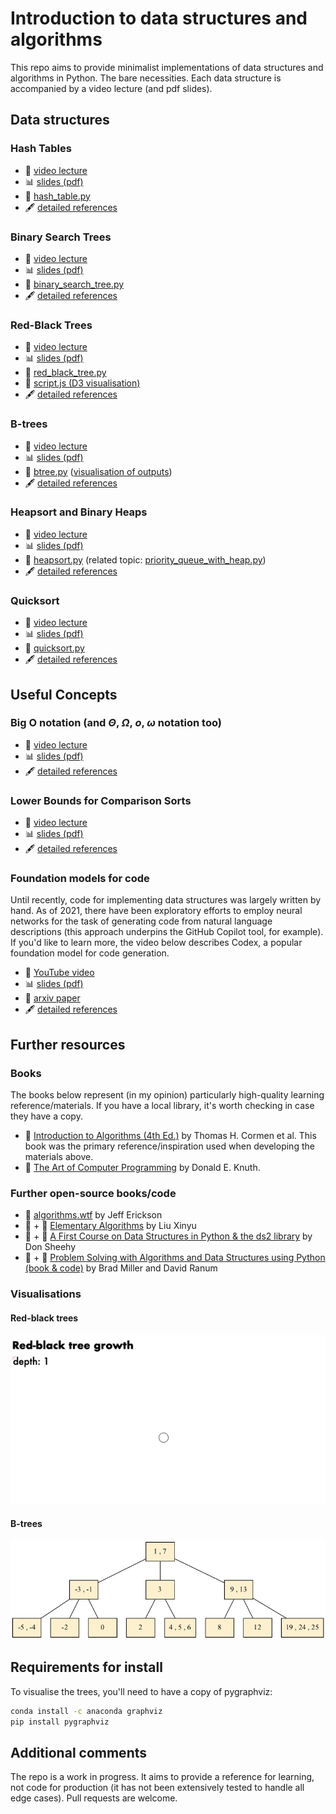 # Introduction to data structures and algorithms

This repo aims to provide minimalist implementations of data structures and algorithms in Python. The bare necessities. Each data structure is accompanied by a video lecture (and pdf slides).

## Data structures

### Hash Tables

- :movie_camera: [video lecture](https://www.youtube.com/watch?v=r1XZGP5ppqQ)
- :bar_chart: [slides (pdf)](https://samuelalbanie.com/files/digest-slides/2022-09-brief-guide-to-hash-tables.pdf)
- :hammer: [hash_table.py](hash_table.py)
- :fountain_pen: [detailed references](https://samuelalbanie.com/digests/2022-09-brief-guide-to-hash-tables/)

### Binary Search Trees

- :movie_camera: [video lecture](https://youtu.be/0woI8l0ZWmA)
- :bar_chart: [slides (pdf)](https://samuelalbanie.com/files/digest-slides/2022-10-brief-guide-to-binary-search-trees.pdf)
- :hammer: [binary_search_tree.py](binary_search_tree.py)
- :fountain_pen: [detailed references](https://samuelalbanie.com/digests/2022-10-brief-guide-to-binary-search-trees/)

### Red-Black Trees

- :movie_camera: [video lecture](https://youtu.be/t-oiZnplv7g)
- :bar_chart: [slides (pdf)](https://samuelalbanie.com/files/digest-slides/2022-12-brief-guide-to-red-black-trees.pdf)
- :hammer: [red_black_tree.py](red_black_tree.py)
- :hammer: [script.js (D3 visualisation)](visualisations/script.js)
- :fountain_pen: [detailed references](https://samuelalbanie.com/digests/2022-12-brief-guide-to-red-black-trees/)

### B-trees

- :movie_camera: [video lecture](https://youtu.be/7MqaHGWRS3E)
- :bar_chart: [slides (pdf)](https://samuelalbanie.com/files/digest-slides/2022-12-brief-guide-to-b-trees.pdf)
- :hammer: [btree.py](btree.py) ([visualisation of outputs](graphviz-walkthroughs/btree.md))
- :fountain_pen: [detailed references](http://samuelalbanie.com/digests/2022-12-brief-guide-to-b-trees)

### Heapsort and Binary Heaps

- :movie_camera: [video lecture](https://youtu.be/ryRfapIQHW0)
- :bar_chart: [slides (pdf)](https://samuelalbanie.com/files/digest-slides/2022-12-brief-guide-to-heapsort-and-binary-heaps.pdf)
- :hammer: [heapsort.py](heapsort.py) (related topic: [priority_queue_with_heap.py](priority_queue_with_heap.py))
- :fountain_pen: [detailed references](http://samuelalbanie.com/digests/2022-12-brief-guide-to-heapsort-and-binary-heaps)

### Quicksort

- :movie_camera: [video lecture](https://youtu.be/kbiKn1K08RM)
- :bar_chart: [slides (pdf)](https://samuelalbanie.com/files/digest-slides/2023-01-brief-guide-to-quicksort.pdf)
- :hammer: [quicksort.py](quicksort.py)
- :fountain_pen: [detailed references](http://samuelalbanie.com/digests/2023-01-brief-guide-to-quicksort)

## Useful Concepts

### Big O notation (and $\Theta$, $\Omega$, $o$, $\omega$ notation too)

- :movie_camera: [video lecture](https://www.youtube.com/watch?v=nsIQyK4Gf48)
- :bar_chart: [slides (pdf)](https://samuelalbanie.com/files/digest-slides/2022-10-big-o-notation-and-its-companions.pdf)
- :fountain_pen: [detailed references](https://samuelalbanie.com/digests/2022-10-big-o-notation-and-its-companions/)

### Lower Bounds for Comparison Sorts

- :movie_camera: [video lecture](https://youtu.be/JWSiXs9aB5U)
- :bar_chart: [slides (pdf)](https://samuelalbanie.com/files/digest-slides/2023-01-2023-01-brief-guide-to-comparison-sorting-lower-bounds.pdf)
- :fountain_pen: [detailed references](http://samuelalbanie.com/digests/2023-01-brief-guide-to-comparison-sorting-lower-bounds)

### Foundation models for code

Until recently, code for implementing data structures was largely written by hand. As of 2021, there have been exploratory efforts to employ neural networks for the task of generating code from natural language descriptions (this approach underpins the GitHub Copilot tool, for example). If you'd like to learn more, the video below describes Codex, a popular foundation model for code generation.

- :movie_camera: [YouTube video](https://www.youtube.com/watch?v=Wc7dcwF7QaA)
- :bar_chart: [slides (pdf)](https://samuelalbanie.com/files/digest-slides/2022-07-codex.pdf)
- :page_facing_up: [arxiv paper](https://arxiv.org/abs/2107.03374)
- :fountain_pen: [detailed references](https://samuelalbanie.com/digests/2022-07-codex/)

## Further resources

### Books

The books below represent (in my opinion) particularly high-quality learning reference/materials. If you have a local library, it's worth checking in case they have a copy.

- :orange_book: [Introduction to Algorithms (4th Ed.)](https://mitpress.mit.edu/9780262046305/introduction-to-algorithms/) by Thomas H. Cormen et al.  This book was the primary reference/inspiration used when developing the materials above.
- :orange_book: [The Art of Computer Programming](https://www-cs-faculty.stanford.edu/~knuth/taocp.html) by Donald E. Knuth.

### Further open-source books/code

- :green_book: [algorithms.wtf](http://algorithms.wtf/) by Jeff Erickson
- :green_book: + :hammer: [Elementary Algorithms](https://github.com/liuxinyu95/AlgoXY) by Liu Xinyu
- :green_book: + :hammer: [A First Course on Data Structures in Python & the ds2 library](https://github.com/donsheehy/datastructures) by Don Sheehy
- :green_book: + :hammer: [Problem Solving with Algorithms and Data Structures using Python (book & code)](https://runestone.academy/ns/books/published/pythonds/index.html) by Brad Miller and David Ranum

### Visualisations

#### Red-black trees
![red-black tree growth gif](visualisations/red-black-tree-growth.gif)

#### B-trees
![btree visualisation](figs/btree.png)


## Requirements for install

To visualise the trees, you'll need to have a copy of pygraphviz:

```bash
conda install -c anaconda graphviz
pip install pygraphviz
```

## Additional comments

The repo is a work in progress. It aims to provide a reference for learning, not code for production (it has not been extensively tested to handle all edge cases). Pull requests are welcome.
